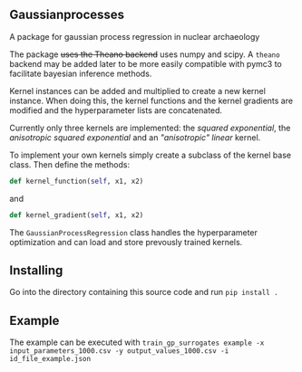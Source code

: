 ## Gaussianprocesses
A package for gaussian process regression in nuclear archaeology

The package ~~uses the Theano backend~~ uses numpy and scipy.
A `theano` backend may be added later to be more easily compatible with pymc3 to facilitate bayesian inference methods.

Kernel instances can be added and multiplied to create a new kernel instance.
When doing this, the kernel functions and the kernel gradients are modified and the hyperparameter lists are concatenated.

Currently only three kernels are implemented: the _squared exponential_, the _anisotropic squared exponential_ and an _"anisotropic" linear_ kernel.

To implement your own kernels simply create a subclass of the kernel base class. 
Then define the methods:
```python
def kernel_function(self, x1, x2)
```
and
```python
def kernel_gradient(self, x1, x2)
```

The `GaussianProcessRegression` class handles the hyperparameter optimization and can load and store prevously trained kernels.

## Installing
Go into the directory containing this source code and run `pip install .`

## Example
The example can be executed with ```train_gp_surrogates example -x input_parameters_1000.csv -y output_values_1000.csv -i id_file_example.json```

